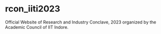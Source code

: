 # rcon_iiti2023
Official Website of Research and Industry Conclave, 2023 organized by the Academic Council of IIT Indore.
